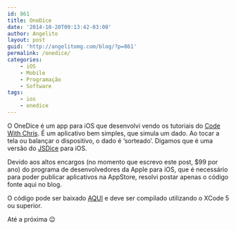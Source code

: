 ```yaml
---
id: 861
title: OneDice
date: '2014-10-20T09:13:42-03:00'
author: Angelito
layout: post
guid: 'http://angelitomg.com/blog/?p=861'
permalink: /onedice/
categories:
    - iOS
    - Mobile
    - Programação
    - Software
tags:
    - ios
    - onedice
---
```


O OneDice é um app para iOS que desenvolvi vendo os tutoriais do [Code With Chris](http://codewithchris.com/). É um aplicativo bem simples, que simula um dado. Ao tocar a tela ou balançar o dispositivo, o dado é ‘sorteado’. Digamos que é uma versão do [JSDice](http://angelitomg.com/blog/jsdice/ "JSDice") para iOS.

Devido aos altos encargos (no momento que escrevo este post, $99 por ano) do programa de desenvolvedores da Apple para iOS, que é necessário para poder publicar aplicativos na AppStore, resolvi postar apenas o código fonte aqui no blog.

O código pode ser baixado [AQUI](https://angelitomg.github.io/downloads/OneDice.zip) e deve ser compilado utilizando o XCode 5 ou superior.

Até a próxima 😉